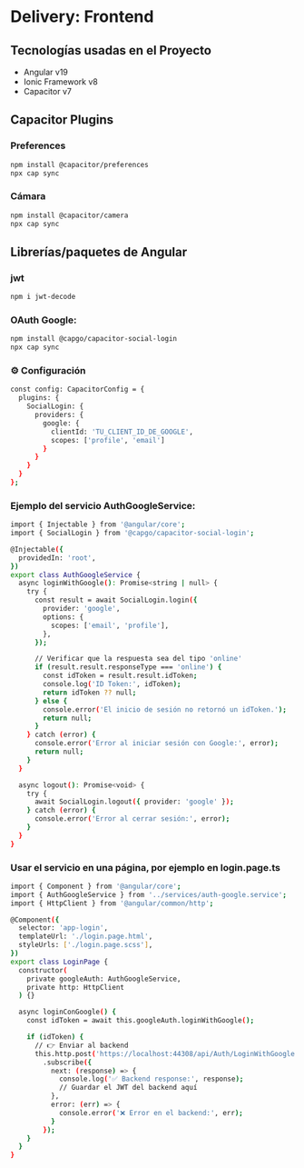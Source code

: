 # Delivery: Frontend

## Tecnologías usadas en el Proyecto
- Angular v19
- Ionic Framework v8
- Capacitor v7

## Capacitor Plugins
### Preferences
```bash
npm install @capacitor/preferences
npx cap sync
```

### Cámara
```bash
npm install @capacitor/camera
npx cap sync
```

## Librerías/paquetes de Angular
### jwt
```bash
npm i jwt-decode
```

### OAuth Google:
```bash
npm install @capgo/capacitor-social-login
npx cap sync
```

### ⚙️ Configuración
```bash
const config: CapacitorConfig = {
  plugins: {
    SocialLogin: {
      providers: {
        google: {
          clientId: 'TU_CLIENT_ID_DE_GOOGLE',
          scopes: ['profile', 'email']
        }
      }
    }
  }
};
```

### Ejemplo del servicio AuthGoogleService:
```bash
import { Injectable } from '@angular/core';
import { SocialLogin } from '@capgo/capacitor-social-login';

@Injectable({
  providedIn: 'root',
})
export class AuthGoogleService {
  async loginWithGoogle(): Promise<string | null> {
    try {
      const result = await SocialLogin.login({
        provider: 'google',
        options: {
          scopes: ['email', 'profile'],
        },
      });

      // Verificar que la respuesta sea del tipo 'online'
      if (result.result.responseType === 'online') {
        const idToken = result.result.idToken;
        console.log('ID Token:', idToken);
        return idToken ?? null;
      } else {
        console.error('El inicio de sesión no retornó un idToken.');
        return null;
      }
    } catch (error) {
      console.error('Error al iniciar sesión con Google:', error);
      return null;
    }
  }

  async logout(): Promise<void> {
    try {
      await SocialLogin.logout({ provider: 'google' });
    } catch (error) {
      console.error('Error al cerrar sesión:', error);
    }
  }
}
```

### Usar el servicio en una página, por ejemplo en login.page.ts
```bash
import { Component } from '@angular/core';
import { AuthGoogleService } from '../services/auth-google.service';
import { HttpClient } from '@angular/common/http';

@Component({
  selector: 'app-login',
  templateUrl: './login.page.html',
  styleUrls: ['./login.page.scss'],
})
export class LoginPage {
  constructor(
    private googleAuth: AuthGoogleService,
    private http: HttpClient
  ) {}

  async loginConGoogle() {
    const idToken = await this.googleAuth.loginWithGoogle();

    if (idToken) {
      // 👉 Enviar al backend
      this.http.post('https://localhost:44308/api/Auth/LoginWithGoogle', { idToken })
        .subscribe({
          next: (response) => {
            console.log('✅ Backend response:', response);
            // Guardar el JWT del backend aquí
          },
          error: (err) => {
            console.error('❌ Error en el backend:', err);
          }
        });
    }
  }
}
```